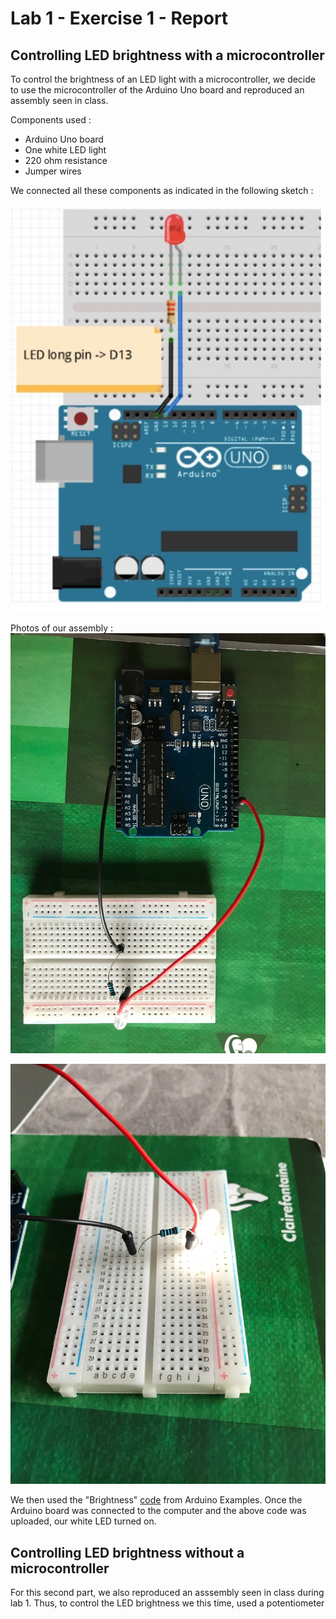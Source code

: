 # Lab 1 -  Exercise 1 -  Report

## Controlling LED brightness with a microcontroller
To control the brightness of an LED light with a microcontroller, we decide to use the microcontroller of the Arduino Uno board and reproduced an assembly seen in class. 

Components used :
- Arduino Uno board
- One white LED light
- 220 ohm resistance
- Jumper wires

We connected all these components as indicated in the following sketch :

![](Sketch.png?raw=true)




Photos of our assembly : 
![](With_Microcontroller.png?raw=true)


![](With_Microcontroller2.png?raw=true)



We then used the "Brightness" [code](code.ino) from Arduino Examples.
Once the Arduino board was connected to the computer and the above code was uploaded, our white LED turned on.

## Controlling LED brightness without a microcontroller
For this second part, we also reproduced an asssembly seen in class during lab 1. Thus, to control the LED brightness we this time, used a potentiometer
